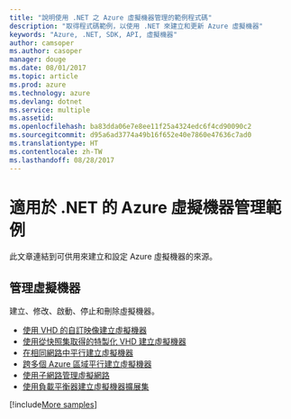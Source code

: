 ```yaml
---
title: "說明使用 .NET 之 Azure 虛擬機器管理的範例程式碼"
description: "取得程式碼範例，以使用 .NET 來建立和更新 Azure 虛擬機器"
keywords: "Azure, .NET, SDK, API, 虛擬機器"
author: camsoper
ms.author: casoper
manager: douge
ms.date: 08/01/2017
ms.topic: article
ms.prod: azure
ms.technology: azure
ms.devlang: dotnet
ms.service: multiple
ms.assetid: 
ms.openlocfilehash: ba83dda06e7e8ee11f25a4324edc6f4cd90090c2
ms.sourcegitcommit: d95a6ad3774a49b16f652e40e7860e47636c7ad0
ms.translationtype: HT
ms.contentlocale: zh-TW
ms.lasthandoff: 08/28/2017
---
```

# <a name="azure-virtual-machine-management-samples-for-net"></a>適用於 .NET 的 Azure 虛擬機器管理範例

此文章連結到可供用來建立和設定 Azure 虛擬機器的來源。

## <a name="manage-virtual-machines"></a>管理虛擬機器

建立、修改、啟動、停止和刪除虛擬機器。

* [使用 VHD 的自訂映像建立虛擬機器](https://github.com/Azure-Samples/managed-disk-dotnet-create-virtual-machine-using-custom-image-from-VHD)
* [使用從快照集取得的特製化 VHD 建立虛擬機器](https://github.com/Azure-Samples/managed-disk-dotnet-create-virtual-machine-using-specialized-disk-from-snapshot)
* [在相同網路中平行建立虛擬機器](https://github.com/Azure-Samples/compute-dotnet-manage-virtual-machines-with-network-in-parallel)
* [跨多個 Azure 區域平行建立虛擬機器](https://github.com/Azure-Samples/compute-dotnet-create-virtual-machines-across-regions-in-parallel)
* [使用子網路管理虛擬網路](https://github.com/Azure-Samples/network-dotnet-manage-virtual-network)
* [使用負載平衡器建立虛擬機器擴展集](https://github.com/Azure-Samples/compute-dotnet-manage-virtual-machine-scale-sets)

[!include[More samples](includes/more-samples.md)]

